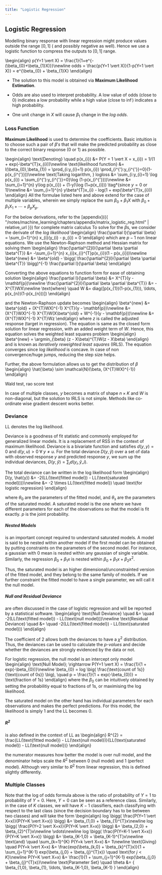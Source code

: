 ```yaml
---
title: "Logistic Regression"
---
```


## Logistic Regression

Modelling binary response with linear regression might produce values outside the range $[0,1]$ ( and possibly negative as well). Hence we use a logistic function to compress the outputs to $[0,1]$ range.

\begin{align}
        p(Y=1 \vert X) = \frac{1}{1+e^{-(\beta_{0}+\beta_{1}X)}}\newline
        odds = \frac{p(Y=1 \vert X)}{1-p(Y=1 \vert X)} = e^{\beta_{0} + \beta_{1}X}
    \end{align}

-   The solution to this model is obtained via **Maximum Likelihood Estimation**.

-   Odds are also used to interpret probability. A low value of odds (close to $0$) indicates a low probability while a high value (close to $\inf$) indicates a high probability.

-   One unit change in $X$ will cause $\beta_{1}$ change in the $log\;odds$.

### Loss Function

**Maximum Likelihood** is used to determine the coefficients. Basic intuition is to choose such a pair of $\beta's$ that will make the predicted probability as close to the correct binary response ($0$ or $1$) as possible.

\begin{align}
        \text{Denoting} \quad p(x_{i}) &= P(Y = 1 \vert X = x_{i}) = 1/(1 + exp(-\beta^{T}x_{i}))\newline
        \text{likelihood function} &= l(\beta_{0},\beta_{1}) = \prod_{i:y_{i}=1} p(x_{i}) \prod_{i^{'}:y_{i^{'}}=0}(1-p(x_{i^{'}}))\newline
        \text{Taking logarithm, } logloss &= \sum_{i:y_{i}=1} \log p(x_{i}) + \sum_{i^{'}:y_{i^{'}}=0}\log (1-p(x_{i^{'}}))\newline
        &= \sum_{i=1}^{n} y\log p(x_{i}) + (1-y)\log (1+p(x_{i})) \tag\*{since $y = 0$ or $1$}\newline
        &= \sum_{i=1}^{n} y\beta^{T}x_{i} - log(1 + exp(\beta^{T}x_{i}))
    \end{align}
All the formulae listed here and above extend for the case of multiple variables, wherein we simply replace the sum $\beta_{0} + \beta_{1}X$ with $\beta_{0} + \beta_{1}X_{1} + \cdots + \beta_{p}X_{p}$.


For the below derivations, refer to the [appendix]({{ "/notes/machine_learning/chapters/appendix/matrix_logistic_reg.html" | relative_url }}) for complete matrix calculus
To solve for the $\beta$s, we consider the derivate of the _log likelihood_
\begin{align}
        \frac{\partial l}{\partial \beta} = \sum_{i=1}^{n} x_{i}(y_{i} - p_{i}) = 0
    \end{align}
which are $p-1$ non linear equations. We use the Newton-Raphson method and Hessian matrix for solving them
\begin{align}
        \frac{\partial^{2}l}{\partial \beta \partial \beta^{T}} &= -\sum_{i=1}^{n} x_{i}x_{i}^{T}p(x_{i})(1 - p(x_{i}))\newline
        \beta^{new} &= \beta^{old} - \bigg( \frac{\partial^{2}l}{\partial \beta \partial \beta^{T}} \bigg)^{-1} \frac{\partial l}{\partial \beta}
    \end{align}

Converting the above equations to function form for ease of obtaining solution
\begin{align}
        \frac{\partial l}{\partial \beta} &= X^{T}(y - \mathbf{p})\newline
        \frac{\partial^{2}l}{\partial \beta \partial \beta^{T}} &= -X^{T}WX\newline
        \text{where} \quad W &= diag([p(x_{1})(1-p(x_{1})), \ldots, p(x_{n})(1-p(x_{n}))])
    \end{align}

and the Newton-Raphson update becomes
\begin{align}
        \beta^{new} &= \beta^{old} + (X^{T}WX)^{-1} X^{T}(y - \mathbf{p})\newline
        &= (X^{T}WX)^{-1} X^{T}W(X\beta^{old} + W^{-1}(y - \mathbf{p}))\newline
        &= (X^{T}WX)^{-1} X^{T}Wz
    \end{align}
where $z$ is called the adjusted response (target in regression). The equation is same as the closed form solution for linear regression, with an added weight term of $W$. Hence, this equation solves the weighted least squares problem
\begin{align}
        \beta^{new} = \argmin_{\beta} (z - X\beta)^{T}W(z - X\beta)
    \end{align}
and is known as _iteratively reweighted least squares_ (IRLS). The equation converges since _log likelihood_ is concave. In case of non convergence/huge jumps, reducing the step size helps.


Further, the above formulation allows us to get the distribution of $\beta$
\begin{align}
        \hat{\beta} \sim \mathcal{N}(\beta, (X^{T}WX)^{-1})
    \end{align}

Wald test, rao score test


In case of multiple classes, $y$ becomes a matrix of shape $n \times K$ and $W$ is non-diagonal, but the solution to IRLS is not simple. Methods like co-ordinate wise gradient descent works better.


### Deviance

LL denotes the log likelihood.

Deviance is a goodness of fit statistic and commonly employed for generalized linear models. It is a replacement of RSS in the context of maximum likelihood. Deviance is a bivariate function and satisfies $d(y,y) = 0$ and $d(y, u) > 0 \; \forall \; y \neq u$. For the total deviance $D(y, \hat{y})$ over a set of data with observed response $y$ and predicted response $y$, we sum up the individual deviances, $D(y, \hat{y}) = \sum_{i} d(y_{i}, \hat{y}\_{i})$.


The total deviance can be written in the log likelihood form
\begin{align}
        D(y, \hat{y}) &= -2(LL(\text{fitted model}) - LL(\text{saturated model})))\newline
                      &= -2 \times LL(\text{fitted model}) \quad \text{for logistic regression}
    \end{align}

where $\theta_{0}$ are the parameters of the fitted model, and $\theta_{s}$ are the parameters of the saturated model. A saturated model is the one where we have different parameters for each of the observations so that the model is fit exactly. $p$ is the joint probability.


##### Nested Models

is an important concept required to understand saturated models. A model is said to be nested within another model if the first model can be obtained by putting constraints on the parameters of the second model. For instance, a gaussian with $0$ mean is nested within any gaussian of single variable. Similarly, the regression $\beta_{0} + \beta_{1}x$ is nested within $\beta_{0} + \beta_{1}x + \beta_{2}x^{2}$.


Thus, the saturated model is an higher dimensional/unconstrainted version of the fitted model, and they belong to the same family of models. If we further constraint the fitted model to have a single parameter, we will call it the null model.


##### Null and Residual Deviance

are often discussed in the case of logistic regression and will be reported by a statistical software.
\begin{align}
         \text{Null Deviance} \quad &= \quad -2(LL(\text{fitted model}) - LL(\text{null model}))\newline
         \text{Residual Deviance} \quad &= \quad -2(LL(\text{fitted model}) - LL(\text{saturated model}))
    \end{align}

The coefficient of 2 allows both the deviances to have a $\chi^{2}$ distribution. Thus, the deviances can be used to calculate the *p-values* and decide whether the deviances are strongly evidenced by the data or not.


For logistic regression, the null model is an intercept only model
\begin{align}
        \text{Null Model}\; \rightarrow P(Y=1 \vert X) = \frac{1}{1 + exp(-\beta_{0})}\newline
        \beta_{0} = log \big( \frac{\text{count of 1s}}{\text{count of 0s}} \big), \quad p = \frac{1}{1 + exp(-\beta_{0})} = \text{fraction of 1s}
    \end{align}
where the $\beta_{0}$ can be intuitively obtained by setting the probabilitiy equal to fractions of 1s, or maximising the log likelihood.


The saturated model on the other hand has individual parameters for each observations and makes the perfect predictions. For this model, the likelihood is simply 1 and the LL becomes 0.

##### $\mathbf{R^{2}}$

is also defined in the context of LL as
\begin{align}
        R^{2} = \frac{LL(\text{fitted model}) - LL(\text{null model})}{LL(\text{saturated model}) - LL(\text{null model})}
    \end{align}

the numerator measures how better the model is over null model, and the denominator helps scale the $R^{2}$ between 0 (null model) and 1 (perfect model). Although very similar to $R^{2}$ from linear regression, this is defined slightly differently.

### Multiple Classes

Note that the log of odds formula above is the ratio of probability of $Y=1$ to probability of $Y=0$. Here, $Y=0$ can be seen as a reference class. Similarly, in the case of $K$ classes, we will have $K-1$ classifiers, each classifying with respect to the last class (since the decision boundary has to be between two classes) and will take the form
\begin{align}
        log \bigg( \frac{P(Y=1 \vert X=x)}{P(Y=K \vert X=x)} \bigg) &= \beta_{1,0} + \beta_{1}^{T}x\newline
        log \bigg( \frac{P(Y=2 \vert X=x)}{P(Y=K \vert X=x)} \bigg) &= \beta_{2,0} + \beta_{2}^{T}x\newline
        \vdots\newline
        log \bigg( \frac{P(Y=K-1 \vert X=x)}{P(Y=K \vert X=x)} \bigg) &= \beta_{K-1,0} + \beta_{K-1}^{T}x\newline
        \text{and} \quad \sum_{k=1}^{K} P(Y=k \vert X=x) &= 1\newline
        \text{Giving} \quad P(Y=k \vert X=x) &= \frac{exp(\beta_{k,0} + \beta_{k}^{T}x)}{1 + \sum_{j=1}^{K-1} exp(\beta_{j,0} + \beta_{j}^{T}x)} \quad \text{for $j<K$}\newline
        P(Y=K \vert X=x) &= \frac{1}{1 + \sum_{j=1}^{K-1} exp(\beta_{j,0} + \beta_{j}^{T}x)}\newline
        \text{Parameter Set} \quad \theta &= \{ \beta_{1,0}, \beta_{1}, \ldots, \beta_{K-1,0}, \beta_{K-1} \}
    \end{align}
